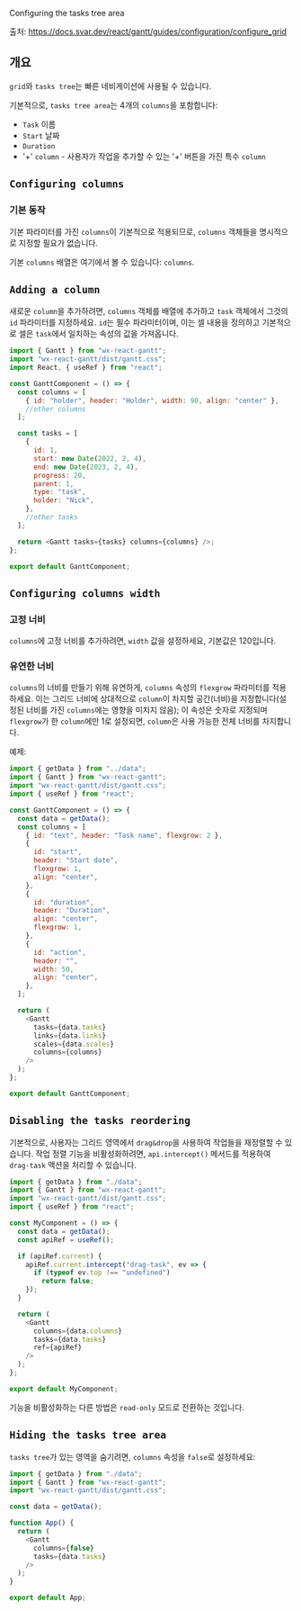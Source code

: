 Configuring the tasks tree area

출처: https://docs.svar.dev/react/gantt/guides/configuration/configure_grid

## 개요

`grid`와 `tasks tree`는 빠른 네비게이션에 사용될 수 있습니다.

기본적으로, `tasks tree area`는 4개의 `columns`을 포함합니다:

- `Task` 이름
- `Start` 날짜
- `Duration`
- '+' `column` - 사용자가 작업을 추가할 수 있는 '+' 버튼을 가진 특수 `column`

## `Configuring columns`

### 기본 동작

기본 파라미터를 가진 `columns`이 기본적으로 적용되므로, `columns` 객체들을 명시적으로 지정할 필요가 없습니다.

기본 `columns` 배열은 여기에서 볼 수 있습니다: `columns`.

## `Adding a column`

새로운 `column`을 추가하려면, `columns` 객체를 배열에 추가하고 `task` 객체에서 그것의 `id` 파라미터를 지정하세요. `id`는 필수 파라미터이며, 이는 셀 내용을 정의하고 기본적으로 셀은 `task`에서 일치하는 속성의 값을 가져옵니다.

```javascript
import { Gantt } from "wx-react-gantt";
import "wx-react-gantt/dist/gantt.css";
import React, { useRef } from "react";

const GanttComponent = () => {
  const columns = [
    { id: "holder", header: "Holder", width: 90, align: "center" },
    //other columns
  ];

  const tasks = [
    {
      id: 1,
      start: new Date(2022, 2, 4),
      end: new Date(2023, 2, 4),
      progress: 20,
      parent: 1,
      type: "task",
      holder: "Nick",
    },
    //other tasks
  ];

  return <Gantt tasks={tasks} columns={columns} />;
};

export default GanttComponent;
```

## `Configuring columns width`

### 고정 너비

`columns`에 고정 너비를 추가하려면, `width` 값을 설정하세요, 기본값은 120입니다.

### 유연한 너비

`columns`의 너비를 만들기 위해 유연하게, `columns` 속성의 `flexgrow` 파라미터를 적용하세요. 이는 그리드 너비에 상대적으로 `column`이 차지할 공간(너비)을 지정합니다(설정된 너비를 가진 `columns`에는 영향을 미치지 않음); 이 속성은 숫자로 지정되며 `flexgrow`가 한 `column`에만 1로 설정되면, `column`은 사용 가능한 전체 너비를 차지합니다.

예제:

```javascript
import { getData } from "../data";
import { Gantt } from "wx-react-gantt";
import "wx-react-gantt/dist/gantt.css";
import { useRef } from "react";

const GanttComponent = () => {
  const data = getData();
  const columns = [
    { id: "text", header: "Task name", flexgrow: 2 },
    {
      id: "start",
      header: "Start date",
      flexgrow: 1,
      align: "center",
    },
    {
      id: "duration",
      header: "Duration",
      align: "center",
      flexgrow: 1,
    },
    {
      id: "action",
      header: "",
      width: 50,
      align: "center",
    },
  ];

  return (
    <Gantt
      tasks={data.tasks}
      links={data.links}
      scales={data.scales}
      columns={columns}
    />
  );
};

export default GanttComponent;
```

## `Disabling the tasks reordering`

기본적으로, 사용자는 그리드 영역에서 `drag&drop`을 사용하여 작업들을 재정렬할 수 있습니다. 작업 정렬 기능을 비활성화하려면, `api.intercept()` 메서드를 적용하여 `drag-task` 액션을 처리할 수 있습니다.

```javascript
import { getData } from "./data";
import { Gantt } from "wx-react-gantt";
import "wx-react-gantt/dist/gantt.css";
import { useRef } from "react";

const MyComponent = () => {
  const data = getData();
  const apiRef = useRef();

  if (apiRef.current) {
    apiRef.current.intercept("drag-task", ev => {
      if (typeof ev.top !== "undefined")
        return false;
    });
  }

  return (
    <Gantt
      columns={data.columns}
      tasks={data.tasks}
      ref={apiRef}
    />
  );
};

export default MyComponent;
```

기능을 비활성화하는 다른 방법은 `read-only` 모드로 전환하는 것입니다.

## `Hiding the tasks tree area`

`tasks tree`가 있는 영역을 숨기려면, `columns` 속성을 `false`로 설정하세요:

```javascript
import { getData } from "./data";
import { Gantt } from "wx-react-gantt";
import "wx-react-gantt/dist/gantt.css";

const data = getData();

function App() {
  return (
    <Gantt
      columns={false}
      tasks={data.tasks}
    />
  );
}

export default App;
```
